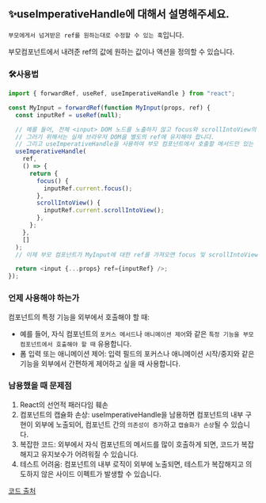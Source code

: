 ## ✨useImperativeHandle에 대해서 설명해주세요.

`부모에게서 넘겨받은 ref를 원하는대로 수정할 수 있는 훅`입니다.

부모컴포넌트에서 내려준 ref의 값에 원하는 값이나 액션을 정의할 수 있습니다.

### 🛠️사용법

```js
import { forwardRef, useRef, useImperativeHandle } from "react";

const MyInput = forwardRef(function MyInput(props, ref) {
  const inputRef = useRef(null);

  // 예를 들어, 전체 <input> DOM 노드를 노출하지 않고 focus와 scrollIntoView의 두 메서드만을 노출하고 싶다고 가정해 봅시다.
  // 그러기 위해서는 실제 브라우저 DOM을 별도의 ref에 유지해야 합니다.
  // 그리고 useImperativeHandle을 사용하여 부모 컴포넌트에서 호출할 메서드만 있는 핸들을 노출합니다:
  useImperativeHandle(
    ref,
    () => {
      return {
        focus() {
          inputRef.current.focus();
        },
        scrollIntoView() {
          inputRef.current.scrollIntoView();
        },
      };
    },
    []
  );
  // 이제 부모 컴포넌트가 MyInput에 대한 ref를 가져오면 focus 및 scrollIntoView 메서드를 호출할 수 있습니다. 그러나 기본 <input> DOM 노드의 전체 액세스 권한은 없습니다.

  return <input {...props} ref={inputRef} />;
});
```

### 언제 사용해야 하는가

컴포넌트의 특정 기능을 외부에서 호출해야 할 때:

- 예를 들어, 자식 컴포넌트의 `포커스 메서드`나 `애니메이션 제어`와 같은 `특정 기능을 부모 컴포넌트에서 호출해야 할 때` 유용합니다.
- 폼 입력 또는 애니메이션 제어: 입력 필드의 포커스나 애니메이션 시작/중지와 같은 기능을 외부에서 간편하게 제어하고 싶을 때 사용합니다.

### 남용했을 때 문제점

1. React의 선언적 패러다임 훼손
2. 컴포넌트의 캡슐화 손상: useImperativeHandle을 남용하면 컴포넌트의 내부 구현이 외부에 노출되어, 컴포넌트 간의 `의존성이 증가`하고 `캡슐화가 손상`될 수 있습니다.
3. 복잡한 코드: 외부에서 자식 컴포넌트의 메서드를 많이 호출하게 되면, 코드가 복잡해지고 유지보수가 어려워질 수 있습니다.
4. 테스트 어려움: 컴포넌트의 내부 로직이 외부에 노출되면, 테스트가 복잡해지고 의도하지 않은 사이드 이펙트가 발생할 수 있습니다.

[코드 출처](https://react-ko.dev/reference/react/useLayoutEffect)
